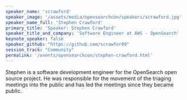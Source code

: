 ```yaml
---
speaker_name: 'scrawford'
speaker_image: '/assets/media/opensearchcon/speakers/scrawford.jpg'
speaker_name_full: 'Stephen Crawford'
primary_title: 'Speaker: Stephen Crawford'
speaker_title_and_company: 'Software Engineer at AWS - OpenSearch'
keynote_speaker: false
speaker_github: "https://github.com/scrawfor99"
session_track: "Community"
permalink: '/events/opensearchcon/stephen-crawford.html'
---
```


Stephen is a software development engineer for the OpenSearch open source project. He was responsible for the movement of the triaging meetings into the public and has led the meetings since they became public.

